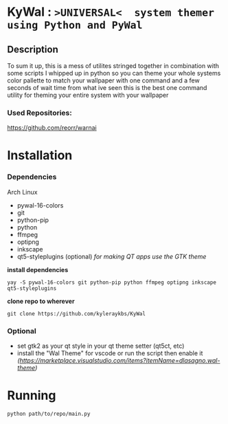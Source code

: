 # KyWal : ``>UNIVERSAL<  system themer using Python and PyWal``

## Description

To sum it up, this is a mess of utilites stringed together in combination with some scripts I whipped up in python
so you can theme your whole systems color pallette to match your wallpaper with one command and a few seconds of wait time
from what ive seen this is the best one command utility for theming your entire system with your wallpaper

### Used Repositories:
https://github.com/reorr/warnai

# Installation

### Dependencies
Arch Linux
- pywal-16-colors
- git
- python-pip
- python
- ffmpeg
- optipng
- inkscape
- qt5-styleplugins (optional) *for making QT apps use the GTK theme*

**install dependencies**

``
yay -S pywal-16-colors git python-pip python ffmpeg optipng inkscape qt5-styleplugins
``

**clone repo to wherever**

``
git clone https://github.com/kyleraykbs/KyWal
``

### Optional

- set gtk2 as your qt style in your qt theme setter (qt5ct, etc)
- install the "Wal Theme" for vscode or run the script then enable it
*(https://marketplace.visualstudio.com/items?itemName=dlasagno.wal-theme)*

# Running

``
python path/to/repo/main.py
``
